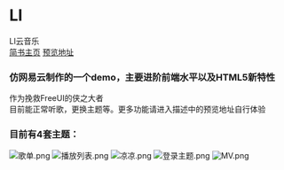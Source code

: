 # LI
LI云音乐 </br>
[简书主页](http://www.jianshu.com/u/b597ad508142)
[预览地址](https://q2578443177.github.io/LI/)
### 仿网易云制作的一个demo，主要进阶前端水平以及HTML5新特性
作为挽救FreeUI的侠之大者</br>
目前能正常听歌，更换主题等。更多功能请进入描述中的预览地址自行体验
### 目前有4套主题：

![歌单.png](https://upload-images.jianshu.io/upload_images/5750842-5c862cbf6a8bcbb5.png?imageMogr2/auto-orient/strip%7CimageView2/2/w/1240)
![播放列表.png](https://upload-images.jianshu.io/upload_images/5750842-cbad5bcb1fd02150.png?imageMogr2/auto-orient/strip%7CimageView2/2/w/1240)
![凉凉.png](http://upload-images.jianshu.io/upload_images/5750842-03f2a0b1b1358926.png?imageMogr2/auto-orient/strip%7CimageView2/2/w/1240)
![登录主题.png](http://upload-images.jianshu.io/upload_images/5750842-b7ea4cfa7d5ff20e.png?imageMogr2/auto-orient/strip%7CimageView2/2/w/1240)
![MV.png](http://upload-images.jianshu.io/upload_images/5750842-d0ae739d84a12bf3.png?imageMogr2/auto-orient/strip%7CimageView2/2/w/1240)
